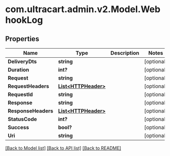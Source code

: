 # com.ultracart.admin.v2.Model.WebhookLog
## Properties

Name | Type | Description | Notes
------------ | ------------- | ------------- | -------------
**DeliveryDts** | **string** |  | [optional] 
**Duration** | **int?** |  | [optional] 
**Request** | **string** |  | [optional] 
**RequestHeaders** | [**List&lt;HTTPHeader&gt;**](HTTPHeader.md) |  | [optional] 
**RequestId** | **string** |  | [optional] 
**Response** | **string** |  | [optional] 
**ResponseHeaders** | [**List&lt;HTTPHeader&gt;**](HTTPHeader.md) |  | [optional] 
**StatusCode** | **int?** |  | [optional] 
**Success** | **bool?** |  | [optional] 
**Uri** | **string** |  | [optional] 

[[Back to Model list]](../README.md#documentation-for-models) [[Back to API list]](../README.md#documentation-for-api-endpoints) [[Back to README]](../README.md)

